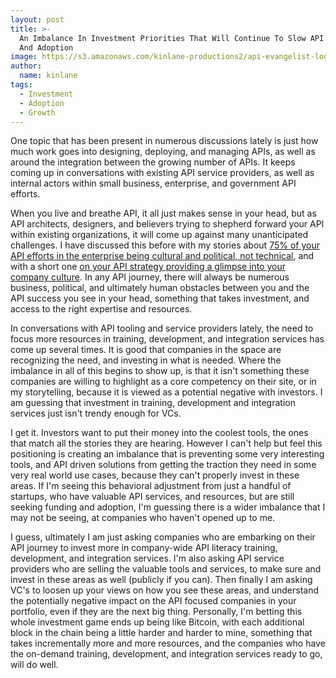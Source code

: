 ```yaml
---
layout: post
title: >-
  An Imbalance In Investment Priorities That Will Continue To Slow API Growth
  And Adoption
image: https://s3.amazonaws.com/kinlane-productions2/api-evangelist-logos/api-evangelist-butterfly-vertical.png
author:
  name: kinlane
tags:
  - Investment
  - Adoption
  - Growth
---
```

One topic that has been present in numerous discussions lately is just how much work goes into designing, deploying, and managing APIs, as well as around the integration between the growing number of APIs. It keeps coming up in conversations with existing API service providers, as well as internal actors within small business, enterprise, and government API efforts.

When you live and breathe API, it all just makes sense in your head, but as API architects, designers, and believers trying to shepherd forward your API within existing organizations, it will come up against many unanticipated challenges. I have discussed this before with my stories about [75% of your API efforts in the enterprise being cultural and political, not technical](http://apievangelist.com/2015/12/07/75-of-your-api-efforts-in-the-enterprise-will-be-cultural-and-political-not-technical/), and with a short one [on your API strategy providing a glimpse into your company culture](http://apievangelist.com/2015/10/14/your-api-strategy-provide-a-glimpse-into-your-company-culture/). In any API journey, there will always be numerous business, political, and ultimately human obstacles between you and the API success you see in your head, something that takes investment, and access to the right expertise and resources.

In conversations with API tooling and service providers lately, the need to focus more resources in training, development, and integration services has come up several times. It is good that companies in the space are recognizing the need, and investing in what is needed. Where the imbalance in all of this begins to show up, is that it isn't something these companies are willing to highlight as a core competency on their site, or in my storytelling, because it is viewed as a potential negative with investors. I am guessing that investment in training, development and integration services just isn't trendy enough for VCs.

I get it. Investors want to put their money into the coolest tools, the ones that match all the stories they are hearing. However I can't help but feel this positioning is creating an imbalance that is preventing some very interesting tools, and API driven solutions from getting the traction they need in some very real world use cases, because they can't properly invest in these areas. If I'm seeing this behavioral adjustment from just a handful of startups, who have valuable API services, and resources, but are still seeking funding and adoption, I'm guessing there is a wider imbalance that I may not be seeing, at companies who haven't opened up to me.

I guess, ultimately I am just asking companies who are embarking on their API journey to invest more in company-wide API literacy training, development, and integration services. I'm also asking API service providers who are selling the valuable tools and services, to make sure and invest in these areas as well (publicly if you can). Then finally I am asking VC's to loosen up your views on how you see these areas, and understand the potentially negative impact on the API focused companies in your portfolio, even if they are the next big thing. Personally, I'm betting this whole investment game ends up being like Bitcoin, with each additional block in the chain being a little harder and harder to mine, something that takes incrementally more and more resources, and the companies who have the on-demand training, development, and integration services ready to go, will do well.